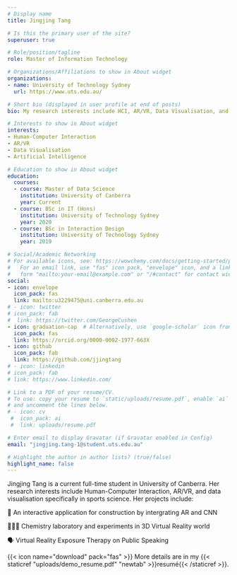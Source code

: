 ```yaml
---
# Display name
title: Jingjing Tang

# Is this the primary user of the site?
superuser: true

# Role/position/tagline
role: Master of Information Technology

# Organizations/Affiliations to show in About widget
organizations:
- name: University of Technology Sydney
  url: https://www.uts.edu.au/

# Short bio (displayed in user profile at end of posts)
bio: My research interests include HCI, AR/VR, Data Visualisation, and AI.

# Interests to show in About widget
interests:
- Human-Computer Interaction
- AR/VR
- Data Visualisation
- Artificial Intelligence

# Education to show in About widget
education:
  courses:
  - course: Master of Data Science
    institution: University of Canberra
    year: Current
  - course: BSc in IT (Hons)
    institution: University of Technology Sydney
    year: 2020
  - course: BSc in Interaction Design
    institution: University of Technology Sydney
    year: 2019

# Social/Academic Networking
# For available icons, see: https://wowchemy.com/docs/getting-started/page-builder/#icons
#   For an email link, use "fas" icon pack, "envelope" icon, and a link in the
#   form "mailto:your-email@example.com" or "/#contact" for contact widget.
social:
- icon: envelope
  icon_pack: fas
  link: mailto:u3229475@uni.canberra.edu.au
# - icon: twitter
# icon_pack: fab
#  link: https://twitter.com/GeorgeCushen
- icon: graduation-cap  # Alternatively, use `google-scholar` icon from `ai` icon pack
  icon_pack: fas
  link: https://orcid.org/0000-0002-1977-663X
- icon: github
  icon_pack: fab
  link: https://github.com/jjingtang
# - icon: linkedin
# icon_pack: fab
# link: https://www.linkedin.com/

# Link to a PDF of your resume/CV.
# To use: copy your resume to `static/uploads/resume.pdf`, enable `ai` icons in `params.toml`, 
# and uncomment the lines below.
# - icon: cv
 #  icon_pack: ai
 #  link: uploads/resume.pdf

# Enter email to display Gravatar (if Gravatar enabled in Config)
email: "jingjing.tang-1@student.uts.edu.au"

# Highlight the author in author lists? (true/false)
highlight_name: false
---
```


Jingjing Tang is a current full-time student in University of Canberra. Her research interests include Human-Computer Interaction, AR/VR, and data visualisation specifically in sports science. Her projects include:

📝 An interactive application for construction by intergrating AR and CNN

👩🏻‍🔬 Chemistry laboratory and experiments in 3D Virtual Reality world

🗣️ Virtual Reality Exposure Therapy on Public Speaking


{{< icon name="download" pack="fas" >}} More details are in my {{< staticref "uploads/demo_resume.pdf" "newtab" >}}resumé{{< /staticref >}}.
